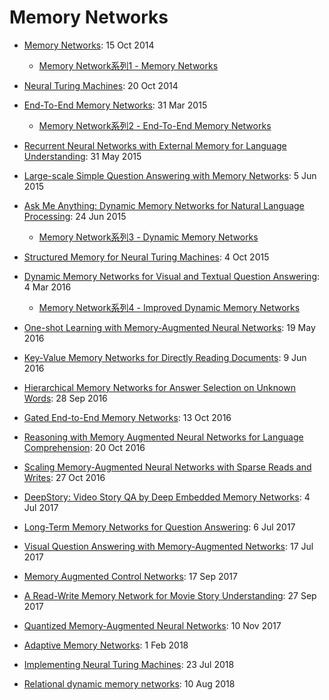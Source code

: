 # Memory Networks

* [Memory Networks](https://arxiv.org/abs/1410.3916): 15 Oct 2014  
    * [Memory Network系列1 - Memory Networks](https://hunto.github.io/memorynetworks/2018/11/05/Memory-Network%E7%B3%BB%E5%88%971-Memory-Networks.html)

* [Neural Turing Machines](https://arxiv.org/abs/1410.5401): 20 Oct 2014  

* [End-To-End Memory Networks](https://arxiv.org/abs/1503.08895): 31 Mar 2015
    * [Memory Network系列2 - End-To-End Memory Networks](https://hunto.github.io/memorynetworks/2018/11/05/Memory-Network%E7%B3%BB%E5%88%972-End-To-End-Memory-Networks.html)  

* [Recurrent Neural Networks with External Memory for Language Understanding](https://arxiv.org/abs/1506.00195): 31 May 2015  

* [Large-scale Simple Question Answering with Memory Networks](https://arxiv.org/abs/1506.02075): 5 Jun 2015  

* [Ask Me Anything: Dynamic Memory Networks for Natural Language Processing](https://arxiv.org/abs/1506.07285): 24 Jun 2015  
    * [Memory Network系列3 - Dynamic Memory Networks](https://hunto.github.io/memorynetworks/2018/11/05/Memory-Network%E7%B3%BB%E5%88%973-Dynamic-Memory-Networks.html)

* [Structured Memory for Neural Turing Machines](https://arxiv.org/abs/1510.03931): 4 Oct 2015  

* [Dynamic Memory Networks for Visual and Textual Question Answering](https://arxiv.org/abs/1603.01417): 4 Mar 2016  
    * [Memory Network系列4 - Improved Dynamic Memory Networks](https://hunto.github.io/memorynetworks/2018/11/06/Memory-Network%E7%B3%BB%E5%88%974-Improved-Dynamic-Memory-Networks.html)

* [One-shot Learning with Memory-Augmented Neural Networks](https://arxiv.org/abs/1605.06065): 19 May 2016 

* [Key-Value Memory Networks for Directly Reading Documents](https://arxiv.org/abs/1606.03126): 9 Jun 2016  

* [Hierarchical Memory Networks for Answer Selection on Unknown Words](https://arxiv.org/abs/1609.08843): 28 Sep 2016  

* [Gated End-to-End Memory Networks](https://arxiv.org/abs/1610.04211): 13 Oct 2016  

* [Reasoning with Memory Augmented Neural Networks for Language Comprehension](https://arxiv.org/abs/1610.06454): 20 Oct 2016  

* [Scaling Memory-Augmented Neural Networks with Sparse Reads and Writes](https://arxiv.org/abs/1610.09027): 27 Oct 2016  

* [DeepStory: Video Story QA by Deep Embedded Memory Networks](https://arxiv.org/abs/1707.00836): 4 Jul 2017  

* [Long-Term Memory Networks for Question Answering](https://arxiv.org/abs/1707.01961): 6 Jul 2017  

* [Visual Question Answering with Memory-Augmented Networks](https://arxiv.org/abs/1707.04968): 17 Jul 2017  

* [Memory Augmented Control Networks](https://arxiv.org/abs/1709.05706): 17 Sep 2017  

* [A Read-Write Memory Network for Movie Story Understanding](https://arxiv.org/abs/1709.09345): 27 Sep 2017  

* [Quantized Memory-Augmented Neural Networks](https://arxiv.org/abs/1711.03712): 10 Nov 2017  

* [Adaptive Memory Networks](https://arxiv.org/abs/1802.00510): 1 Feb 2018  

* [Implementing Neural Turing Machines](https://arxiv.org/abs/1807.08518): 23 Jul 2018  

* [Relational dynamic memory networks](https://arxiv.org/abs/1808.04247): 10 Aug 2018  

